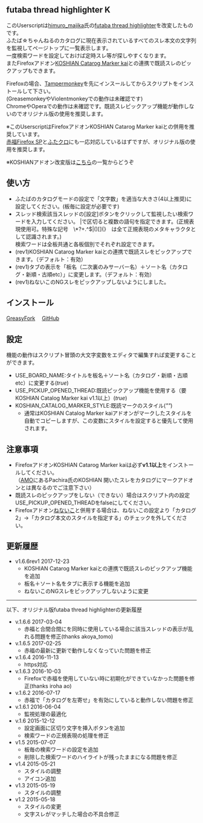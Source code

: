 ## futaba thread highlighter K
このUserscriptは[himuro\_majika](https://github.com/himuro-majika)氏の[futaba thread highlighter](https://github.com/himuro-majika/futaba_thread_highlighter)を改変したものです。  
ふたば☆ちゃんねるのカタログに現在表示されているすべてのスレ本文の文字列を監視してページトップに一覧表示します。  
一度検索ワードを設定しておけば定時スレ等が探しやすくなります。  
またFirefoxアドオン[KOSHIAN Catarog Marker kai](https://github.com/akoya-tomo/koshian_catalog_marker_kai)との連携で既読スレのピックアップもできます。

Firefoxの場合、[Tampermonkey](https://addons.mozilla.org/ja/firefox/addon/tampermonkey/)を先にインスールしてからスクリプトをインストールして下さい。  
(GreasemonkeyやViolentmonkeyでの動作は未確認です)  
ChromeやOperaでの動作は未確認です。既読スレピックアップ機能が動作しないのでオリジナル版の使用を推奨します。  

※このUserscriptはFirefoxアドオンKOSHIAN Catarog Marker kaiとの併用を推奨しています。  
[赤福Firefox SP](http://toshiakisp.github.io/akahuku-firefox-sp/)と[ふたクロ](http://futakuro.com/)にも一応対応しているはずですが、オリジナル版の使用を推奨します。

※KOSHIANアドオン改変版は[こちら](https://github.com/akoya-tomo/futaba_auto_reloader_K/wiki)の一覧からどうぞ

## 使い方
* ふたばのカタログモードの設定で「文字数」を適当な大きさ(4以上推奨)に設定してください。(板毎に設定が必要です)
* スレッド検索該当スレッドの[設定]ボタンをクリックして監視したい検索ワードを入力してください。
|で区切ると複数の語句を指定できます。(正規表現使用可。特殊な記号　\\*?+.^$|()[]{}　は全て正規表現のメタキャラクタとして認識されます。)  
検索ワードは全板共通と各板個別でそれぞれ設定できます。  
* (rev1)KOSHIAN Catarog Marker kaiとの連携で既読スレをピックアップできます。（デフォルト：有効）
* (rev1)タブの表示を「板名（二次裏のみサーバー名）＋ソート名（カタログ・新順・古順etc）」に変更します。（デフォルト：有効）
* (rev1)ねないこのNGスレをピックアップしないようにしました。

## インストール
[GreasyFork](https://greasyfork.org/ja/scripts/36235-futaba-thread-highlighter-K)　
[GitHub](https://github.com/akoya-tomo/futaba_thread_highlighter_K/raw/master/futaba_thread_highlighter.user.js)


## 設定
機能の動作はスクリプト冒頭の大文字変数をエディタで編集すれば変更することができます。  

* USE\_BOARD\_NAME:タイトルを板名＋ソート名（カタログ・新順・古順etc）に変更する\(*true*\)  
* USE\_PICKUP\_OPENED\_THREAD:既読ピックアップ機能を使用する（要KOSHIAN Catalog Marker kai v1.1以上）\(*true*\)  
* KOSHIAN\_CATALOG\_MARKER\_STYLE:既読マークのスタイル\(*""*\)  
  - 通常はKOSHIAN Catalog Marker kaiアドオンがマークしたスタイルを自動でコピーしますが、この変数にスタイルを設定すると優先して使用されます。

## 注意事項
* FirefoxアドオンKOSHIAN Catarog Marker kaiは必ず**v1.1以上**をインストールしてください。  
（[AMO](https://addons.mozilla.org/ja/firefox/)にあるPachira氏のKOSHIAN 開いたスレをカタログにマークアドオンとは異なるのでご注意下さい）
* 既読スレのピックアップをしない（できない）場合はスクリプト内の設定USE\_PICKUP\_OPENED\_THREADをfalseにしてください。
* Firefoxアドオン[ねないこ](http://nenaiko.sakura.ne.jp/nenaiko/)と併用する場合は、ねないこの設定より「カタログ2」→「カタログ本文のスタイルを指定する」のチェックを外してください。

## 更新履歴
* v1.6.6rev1 2017-12-23
  - KOSHIAN Catarog Marker kaiとの連携で既読スレのピックアップ機能を追加
  - 板名＋ソート名をタブに表示する機能を追加
  - ねないこのNGスレをピックアップしないように変更

***

以下、オリジナル版futaba thread highlighterの更新履歴  

* v.1.6.6 2017-03-04
  - 赤福と合間合間にを同時に使用している場合に該当スレッドの表示が乱れる問題を修正(thanks akoya_tomo)
* v.1.6.5 2017-02-25
  - 赤福の最新に更新で動作しなくなっていた問題を修正
* v.1.6.4 2016-11-13
  - https対応
* v.1.6.3 2016-10-03
  - Firefoxで赤福を使用していない時に初期化ができていなかった問題を修正(thanks iroha ao)
* v.1.6.2 2016-07-17
  - 赤福で「カタログを左寄せ」を有効にしていると動作しない問題を修正
* v.1.6.1 2016-06-04
  - 監視処理の最適化
* v.1.6 2015-12-12
  - 設定画面に区切り文字を挿入ボタンを追加
  - 検索ワードの正規表現の処理を修正
* v1.5 2015-07-07
  - 板毎の検索ワードの設定を追加
  - 削除した検索ワードのハイライトが残ったままになる問題を修正
* v1.4 2015-05-21
  - スタイルの調整
  - アイコン追加
* v1.3 2015-05-19
  - スタイルの調整
* v1.2 2015-05-18
  - スタイルの変更
  - 文字スレがマッチした場合の不具合修正
